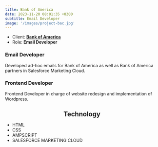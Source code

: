 ```yaml
---
title: Bank of America
date: 2023-11-20 08:01:35 +0300
subtitle: Email Developer
image: '/images/project-bac.jpg'
---
```


<ul class="list-inline item-details">
    <li>Client:
        <strong><a href="https://www.bankofamerica.com/">Bank of America</a>
        </strong>
    </li>
    <li>Role:
        <strong>Email Developer</strong>
    </li>
</ul>

<h3>Email Developer</h3>
Developed ad-hoc emails for Bank of America as well as Bank of America partners in Salesforce Marketing Cloud.

<h3>Frontend Developer</h3>
Frontend Developer in charge of website redesign and implementation of Wordpress.

<h2 style="text-align: center; margin-bottom: 10px;">Technology</h2>
<ul class="list-inline item-details">
    <li>HTML</li>
    <li>CSS</li>
    <li>AMPSCRIPT</li>
    <li>SALESFORCE MARKETING CLOUD</li>
</ul>
